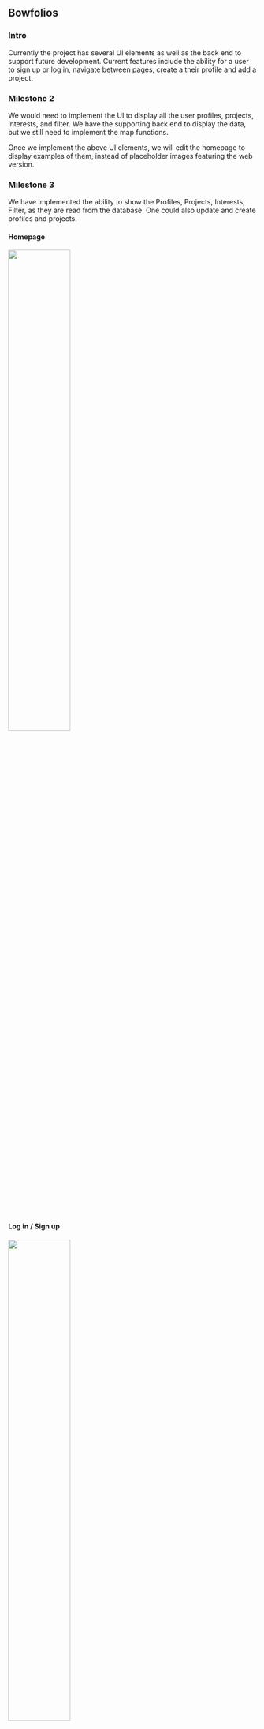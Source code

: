## Bowfolios

### Intro

Currently the project has several UI elements as well as the back end to support future development.
Current features include the ability for a user to sign up or log in, navigate between pages, create a their profile and add a project.

### Milestone 2

We would need to implement the UI to display all the user profiles, projects, interests, and filter. We have the supporting back end to display the data, but we still need to implement the map functions.

Once we implement the above UI elements, we will edit the homepage to display examples of them, instead of placeholder images featuring the web version.

### Milestone 3

We have implemented the ability to show the Profiles, Projects, Interests, Filter, as they are read from the database. One could also update and create profiles and projects.

#### Homepage

<img src="pagesImages\homescreen.png" width="50%">

#### Log in / Sign up

<img src="pagesImages\login.png" width="50%">

#### Sidebar

<img src="newImages\sidebar.png" width="50%">

#### Edit your profile

<img src="newImages\yourprofile.png" width="50%">

#### Add a project

<img src="newImages\addproject.png" width="50%">

#### Profiles

<img src="newImages\profiles.png" width="50%">

#### Projects

<img src="newImages\projects.png" width="50%">

#### Interests

<img src="newImages\interests.png" width="50%">
